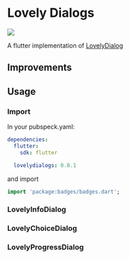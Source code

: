 # Lovely Dialogs
![](https://img.shields.io/pub/v/shared_preferences?style=flat-square)

A flutter implementation of [LovelyDialog](https://github.com/yarolegovich/LovelyDialog)

## Improvements



## Usage

### Import

In your pubspeck.yaml:

``` yaml
dependencies:
  flutter:
    sdk: flutter

  lovelydialogs: 0.0.1
```

and import

``` dart
import 'package:badges/badges.dart';
```

### LovelyInfoDialog
### LovelyChoiceDialog
### LovelyProgressDialog